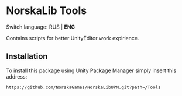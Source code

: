 # NorskaLib Tools
Switch language: RUS | **ENG**

Contains scripts for better UnityEditor work expirience.

## Installation
To install this package using Unity Package Manager simply insert this address:
```
https://github.com/NorskaGames/NorskaLibUPM.git?path=/Tools
```

